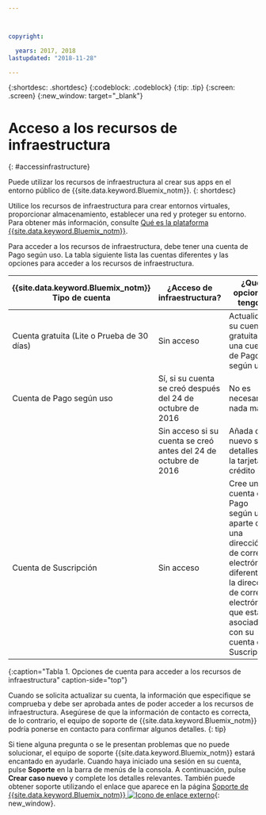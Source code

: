 ```yaml
---



copyright:

  years: 2017, 2018
lastupdated: "2018-11-28"

---
```


{:shortdesc: .shortdesc}
{:codeblock: .codeblock}
{:tip: .tip}
{:screen: .screen}
{:new_window: target="_blank"}

# Acceso a los recursos de infraestructura
{: #accessinfrastructure}

Puede utilizar los recursos de infraestructura al crear sus apps en el entorno público de {{site.data.keyword.Bluemix_notm}}.
{: shortdesc}

Utilice los recursos de infraestructura para crear entornos virtuales, proporcionar almacenamiento, establecer una red y proteger su entorno. Para obtener más información, consulte [Qué es la plataforma {{site.data.keyword.Bluemix_notm}}](/docs/overview/ibm-cloud-platform.html).

Para acceder a los recursos de infraestructura, debe tener una cuenta de Pago según uso. La tabla siguiente lista las cuentas diferentes y las opciones para acceder a los recursos de infraestructura.

|{{site.data.keyword.Bluemix_notm}} Tipo de cuenta |	¿Acceso de infraestructura? |	¿Qué opciones tengo? |
|------------------|-----------------------|---------------|
|Cuenta gratuita (Lite o Prueba de 30 días) |	Sin acceso |	Actualice su cuenta gratuita a una cuenta de Pago según uso |
|Cuenta de Pago según uso | Sí, si su cuenta se creó después del 24 de octubre de 2016 | No es necesario nada más |
| | Sin acceso si su cuenta se creó antes del 24 de octubre de 2016 | Añada de nuevo sus detalles de la tarjeta de crédito |
|Cuenta de Suscripción |	Sin acceso |	Cree una cuenta de Pago según uso aparte con una dirección de correo electrónico diferente a la dirección de correo electrónico que está asociada con su cuenta de Suscripción |
{:caption="Tabla 1. Opciones de cuenta para acceder a los recursos de infraestructura" caption-side="top"}

Cuando se solicita actualizar su cuenta, la información que especifique se comprueba y debe ser aprobada antes de poder acceder a los recursos de infraestructura. Asegúrese de que la información de contacto es correcta, de lo contrario, el equipo de soporte de {{site.data.keyword.Bluemix_notm}} podría ponerse en contacto para confirmar algunos detalles.
{: tip}

Si tiene alguna pregunta o se le presentan problemas que no puede solucionar, el equipo de soporte {{site.data.keyword.Bluemix_notm}} estará encantado en ayudarle. Cuando haya iniciado una sesión en su cuenta, pulse **Soporte** en la barra de menús de la consola. A continuación, pulse **Crear caso nuevo** y complete los detalles relevantes. También puede obtener soporte utilizando el enlace que aparece en la página [Soporte de {{site.data.keyword.Bluemix_notm}} ![Icono de enlace externo](../icons/launch-glyph.svg)](http://ibm.biz/bluemixsupport){: new_window}.
